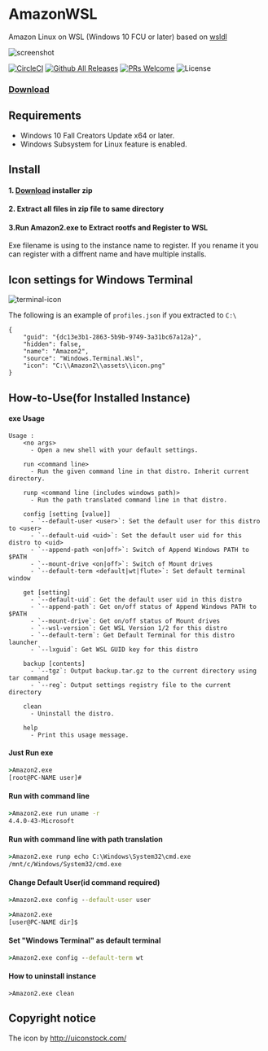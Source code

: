 # AmazonWSL
Amazon Linux on WSL (Windows 10 FCU or later)
based on [wsldl](https://github.com/yuk7/wsldl)

![screenshot](https://raw.githubusercontent.com/yosukes-dev/AmazonWSL/master/img/screenshot.png)

[![CircleCI](https://circleci.com/gh/yosukes-dev/AmazonWSL.svg?style=svg)](https://circleci.com/gh/yosukes-dev/AmazonWSL)
[![Github All Releases](https://img.shields.io/github/downloads/yosukes-dev/AmazonWSL/total.svg?style=flat-square)](https://github.com/yosukes-dev/AmazonWSL/releases)
[![PRs Welcome](https://img.shields.io/badge/PRs-welcome-brightgreen.svg?style=flat-square)](http://makeapullrequest.com)
![License](https://img.shields.io/github/license/yosukes-dev/AmazonWSL.svg?style=flat-square)

### [Download](https://github.com/yosukes-dev/AmazonWSL/releases)


## Requirements
* Windows 10 Fall Creators Update x64 or later. 
* Windows Subsystem for Linux feature is enabled.

## Install
#### 1. [Download](https://github.com/yosukes-dev/AmazonWSL/releases) installer zip

#### 2. Extract all files in zip file to same directory

#### 3.Run Amazon2.exe to Extract rootfs and Register to WSL
Exe filename is using to the instance name to register.
If you rename it you can register with a diffrent name and have multiple installs.

## Icon settings for Windows Terminal
![terminal-icon](https://raw.githubusercontent.com/yosukes-dev/AmazonWSL/master/img/terminal-icon.png)

The following is an example of `profiles.json` if you extracted to `C:\`
```
{
    "guid": "{dc13e3b1-2863-5b9b-9749-3a31bc67a12a}",
    "hidden": false,
    "name": "Amazon2",
    "source": "Windows.Terminal.Wsl",
    "icon": "C:\\Amazon2\\assets\\icon.png"
}
```

## How-to-Use(for Installed Instance)
#### exe Usage
```dos
Usage :
    <no args>
      - Open a new shell with your default settings.

    run <command line>
      - Run the given command line in that distro. Inherit current directory.

    runp <command line (includes windows path)>
      - Run the path translated command line in that distro.

    config [setting [value]]
      - `--default-user <user>`: Set the default user for this distro to <user>
      - `--default-uid <uid>`: Set the default user uid for this distro to <uid>
      - `--append-path <on|off>`: Switch of Append Windows PATH to $PATH
      - `--mount-drive <on|off>`: Switch of Mount drives
      - `--default-term <default|wt|flute>`: Set default terminal window

    get [setting]
      - `--default-uid`: Get the default user uid in this distro
      - `--append-path`: Get on/off status of Append Windows PATH to $PATH
      - `--mount-drive`: Get on/off status of Mount drives
      - `--wsl-version`: Get WSL Version 1/2 for this distro
      - `--default-term`: Get Default Terminal for this distro launcher
      - `--lxguid`: Get WSL GUID key for this distro

    backup [contents]
      - `--tgz`: Output backup.tar.gz to the current directory using tar command
      - `--reg`: Output settings registry file to the current directory

    clean
      - Uninstall the distro.

    help
      - Print this usage message.
```

#### Just Run exe
```cmd
>Amazon2.exe
[root@PC-NAME user]#
```

#### Run with command line
```cmd
>Amazon2.exe run uname -r
4.4.0-43-Microsoft
```

#### Run with command line with path translation
```cmd
>Amazon2.exe runp echo C:\Windows\System32\cmd.exe
/mnt/c/Windows/System32/cmd.exe
```

#### Change Default User(id command required)
```cmd
>Amazon2.exe config --default-user user

>Amazon2.exe
[user@PC-NAME dir]$
```

#### Set "Windows Terminal" as default terminal
```cmd
>Amazon2.exe config --default-term wt
```

#### How to uninstall instance
```dos
>Amazon2.exe clean

```

## Copyright notice
The icon by http://uiconstock.com/